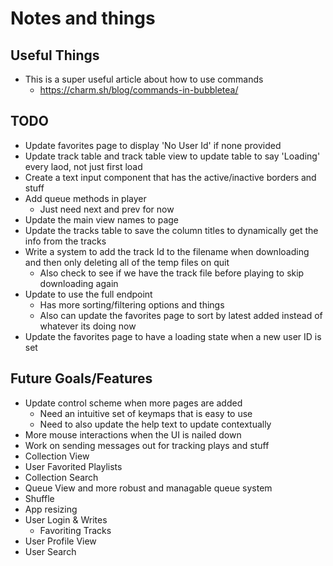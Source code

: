 # Notes and things

## Useful Things

- This is a super useful article about how to use commands
  - <https://charm.sh/blog/commands-in-bubbletea/>

## TODO

- Update favorites page to display 'No User Id' if none provided
- Update track table and track table view to update table to say 'Loading' every laod, not just first load
- Create a text input component that has the active/inactive borders and stuff
- Add queue methods in player
  - Just need next and prev for now
- Update the main view names to page
- Update the tracks table to save the column titles to dynamically get the info from the tracks
- Write a system to add the track Id to the filename when downloading and then only deleting all of the temp files on quit
  - Also check to see if we have the track file before playing to skip downloading again
- Update to use the full endpoint
  - Has more sorting/filtering options and things
  - Also can update the favorites page to sort by latest added instead of whatever its doing now
- Update the favorites page to have a loading state when a new user ID is set

## Future Goals/Features

- Update control scheme when more pages are added
  - Need an intuitive set of keymaps that is easy to use
  - Need to also update the help text to update contextually
- More mouse interactions when the UI is nailed down
- Work on sending messages out for tracking plays and stuff
- Collection View
- User Favorited Playlists
- Collection Search
- Queue View and more robust and managable queue system
- Shuffle
- App resizing
- User Login & Writes
  - Favoriting Tracks
- User Profile View
- User Search
